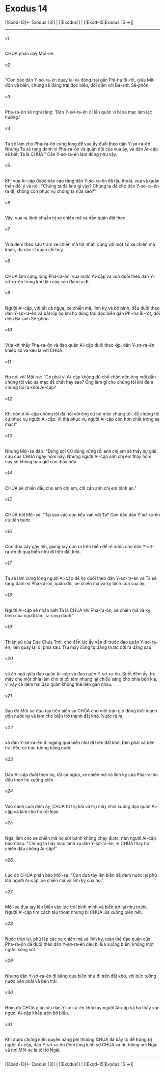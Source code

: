 # Exodus 14

[[Exod-13|← Exodus 13]] | [[Exodus]] | [[Exod-15|Exodus 15 →]]
***



###### v1 
CHÚA phán dạy Môi-se: 

###### v2 
"Con bảo dân Y-sơ-ra-ên quay lại và đóng trại gần Phi-ha Bi-rốt, giữa Mít-đôn và biển, chúng sẽ đóng trại dọc biển, đối diện với Ba-anh Sê-phôn. 

###### v3 
Pha-ra-ôn sẽ nghĩ rằng: 'Dân Y-sơ-ra-ên đi lẩn quẩn vì bị sa mạc làm lạc hướng.' 

###### v4 
Ta sẽ làm cho Pha-ra-ôn cứng lòng để vua ấy đuổi theo dân Y-sơ-ra-ên. Nhưng Ta sẽ rạng danh vì Pha-ra-ôn và quân đội của vua ấy, và dân Ai-cập sẽ biết Ta là CHÚA." Dân Y-sơ-ra-ên làm đúng như vậy. 

###### v5 
Khi vua Ai-cập được báo cáo rằng dân Y-sơ-ra-ên đã tẩu thoát, vua và quần thần đổi ý và nói: "Chúng ta đã làm gì vậy? Chúng ta để cho dân Y-sơ-ra-ên ra đi, không còn phục vụ chúng ta nữa sao?" 

###### v6 
Vậy, vua ra lệnh chuẩn bị xe chiến mã và dẫn quân đội theo. 

###### v7 
Vua đem theo sáu trăm xe chiến mã tốt nhất, cùng với một số xe chiến mã khác, do các sĩ quan chỉ huy. 

###### v8 
CHÚA làm cứng lòng Pha-ra-ôn, vua nước Ai-cập và vua đuổi theo dân Y-sơ-ra-ên trong khi dân này can đảm ra đi. 

###### v9 
Người Ai-cập, với tất cả ngựa, xe chiến mã, lính kỵ và bộ binh, đều đuổi theo dân Y-sơ-ra-ên và bắt kịp họ khi họ đóng trại dọc biển gần Phi-ha Bi-rốt, đối diện Ba-anh Sê-phôn. 

###### v10 
Vừa khi thấy Pha-ra-ôn và đạo quân Ai-cập đuổi theo kịp, dân Y-sơ-ra-ên khiếp sợ và kêu la với CHÚA. 

###### v11 
Họ nói với Môi-se: "Có phải vì Ai-cập không đủ chỗ chôn nên ông mới dẫn chúng tôi vào sa mạc để chết hay sao? Ông làm gì cho chúng tôi khi đem chúng tôi ra khỏi Ai-cập? 

###### v12 
Khi còn ở Ai-cập chúng tôi đã nói với ông cứ bỏ mặc chúng tôi, để chúng tôi cứ phục vụ người Ai-cập. Vì thà phục vụ người Ai-cập còn hơn chết trong sa mạc!" 

###### v13 
Nhưng Môi-se đáp: "Đừng sợ! Cứ đứng vững rồi anh chị em sẽ thấy sự giải cứu của CHÚA ngày hôm nay. Những người Ai-cập anh chị em thấy hôm nay sẽ không bao giờ còn thấy nữa. 

###### v14 
CHÚA sẽ chiến đấu cho anh chị em, chỉ cần anh chị em bình an." 

###### v15 
CHÚA hỏi Môi-se: "Tại sao các con kêu van với Ta? Con bảo dân Y-sơ-ra-ên cứ tiến bước. 

###### v16 
Con đưa cây gậy lên, giang tay con ra trên biển để rẽ nước cho dân Y-sơ-ra-ên đi qua biển như đi trên đất khô. 

###### v17 
Ta sẽ làm cứng lòng người Ai-cập để họ đuổi theo dân Y-sơ-ra-ên và Ta sẽ rạng danh vì Pha-ra-ôn, quân đội, xe chiến mã và kỵ binh của vua ấy. 

###### v18 
Người Ai-cập sẽ nhận biết Ta là CHÚA khi Pha-ra-ôn, xe chiến mã và kỵ binh của người làm Ta rạng danh." 

###### v19 
Thiên sứ của Đức Chúa Trời, cho đến lúc ấy vẫn đi trước đạo quân Y-sơ-ra-ên, liền quay lại đi phía sau. Trụ mây cũng từ đằng trước dời ra đằng sau 

###### v20 
và án ngữ giữa đạo quân Ai-cập và đạo quân Y-sơ-ra-ên. Suốt đêm ấy, trụ mây che một phía làm cho bị tối tăm nhưng lại chiếu sáng cho phía bên kia, vì vậy cả đêm hai đạo quân không thể đến gần nhau. 

###### v21 
Sau đó Môi-se đưa tay trên biển và CHÚA cho một trận gió đông thổi mạnh dồn nước lại và làm cho biển trở thành đất khô. Nước rẽ ra, 

###### v22 
và dân Y-sơ-ra-ên đi ngang qua biển như đi trên đất khô, bên phải và bên trái đều có bức tường bằng nước. 

###### v23 
Dân Ai-cập đuổi theo họ, tất cả ngựa, xe chiến mã và lính kỵ của Pha-ra-ôn đều theo họ xuống biển. 

###### v24 
Vào canh cuối đêm ấy, CHÚA từ trụ lửa và trụ mây nhìn xuống đạo quân Ai-cập và làm cho họ rối loạn. 

###### v25 
Ngài làm cho xe chiến mã họ sút bánh không chạy được, nên người Ai-cập bảo nhau: "Chúng ta hãy mau lánh xa dân Y-sơ-ra-ên, vì CHÚA thay họ chiến đấu chống Ai-cập!" 

###### v26 
Lúc đó CHÚA phán bảo Môi-se: "Con đưa tay lên biển để đem nước lại phủ lấp người Ai-cập, xe chiến mã và lính kỵ của họ." 

###### v27 
Môi-se đưa tay lên biển vào lúc trời bình minh và biển trở lại như trước. Người Ai-cập tìm cách tẩu thoát nhưng bị CHÚA lùa xuống biển hết. 

###### v28 
Nước tràn lại, phủ lấp các xe chiến mã và lính kỵ, toàn thể đạo quân của Pha-ra-ôn đã đuổi theo dân Y-sơ-ra-ên đều bị lùa xuống biển, không một người sống sót. 

###### v29 
Nhưng dân Y-sơ-ra-ên đi băng qua biển như đi trên đất khô, với bức tường nước bên phải và bên trái. 

###### v30 
Hôm đó CHÚA giải cứu dân Y-sơ-ra-ên khỏi tay người Ai-cập và họ thấy xác người Ai-cập khắp trên bờ biển. 

###### v31 
Khi được chứng kiến quyền năng phi thường CHÚA đã bầy tỏ để trừng trị người Ai-cập, dân Y-sơ-ra-ên đem lòng kính sợ CHÚA và tin tưởng nơi Ngài và nơi Môi-se là tôi tớ Ngài.

***
[[Exod-13|← Exodus 13]] | [[Exodus]] | [[Exod-15|Exodus 15 →]]
